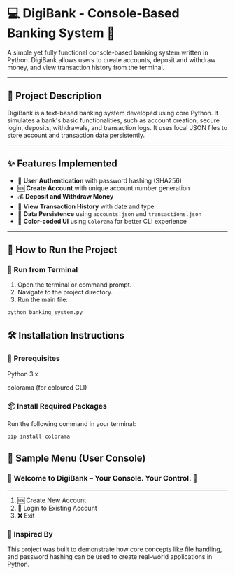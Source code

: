 # 💻 DigiBank - Console-Based Banking System 🏦

A simple yet fully functional console-based banking system written in Python. DigiBank allows users to create accounts, deposit and withdraw money, and view transaction history from the terminal.

---

## 📜 Project Description

DigiBank is a text-based banking system developed using core Python. It simulates a bank's basic functionalities, such as account creation, secure login, deposits, withdrawals, and transaction logs. It uses local JSON files to store account and transaction data persistently.

---

## ✨ Features Implemented

- 🔐 **User Authentication** with password hashing (SHA256)
- 🆕 **Create Account** with unique account number generation
- 💰 **Deposit and Withdraw Money**
- 📜 **View Transaction History** with date and type
- 💾 **Data Persistence** using `accounts.json` and `transactions.json`
- 🎨 **Color-coded UI** using `Colorama` for better CLI experience

---

## 🚀 How to Run the Project

### 🔧 Run from Terminal

1. Open the terminal or command prompt.
2. Navigate to the project directory.
3. Run the main file:

```bash
python banking_system.py
```
## 🛠️ Installation Instructions

### 🐍 Prerequisites

Python 3.x

colorama (for coloured CLI)


### 📦 Install Required Packages

Run the following command in your terminal:

```bash
pip install colorama
```

## 🧪 Sample Menu (User Console)

### 🏦  Welcome to DigiBank – Your Console. Your Control. 🏦
------------------------------------------------------------
1. 🆕 Create New Account
2. 🔐 Login to Existing Account
3. ❌ Exit

### 🧠 Inspired By
This project was built to demonstrate how core concepts like file handling, and password hashing can be used to create real-world applications in Python.
